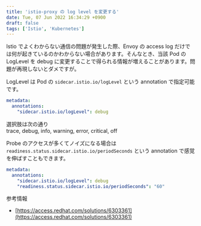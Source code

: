 ```yaml
---
title: 'istio-proxy の log level を変更する'
date: Tue, 07 Jun 2022 16:34:29 +0900
draft: false
tags: ['Istio', 'Kubernetes']
---
```


Istio でよくわからない通信の問題が発生した際、Envoy の access log だけでは何が起きているのかわからない場合があります。そんなとき、当該 Pod の LogLevel を debug に変更することで得られる情報が増えることがあります。問題が再現しないとダメですが。

LogLevel は Pod の `sidecar.istio.io/logLevel` という annotation で指定可能です。

```yaml
metadata:
  annotations:
    "sidecar.istio.io/logLevel": debug
```

選択肢は次の通り  
trace, debug, info, warning, error, critical, off

Probe のアクセスが多くてノイズになる場合は `readiness.status.sidecar.istio.io/periodSeconds` という annotation で感覚を伸ばすこともできます。

```yaml
metadata:
  annotations:
    "sidecar.istio.io/logLevel": debug
    "readiness.status.sidecar.istio.io/periodSeconds": "60"
```

参考情報

* [https://access.redhat.com/solutions/6303361](https://access.redhat.com/solutions/6303361)
